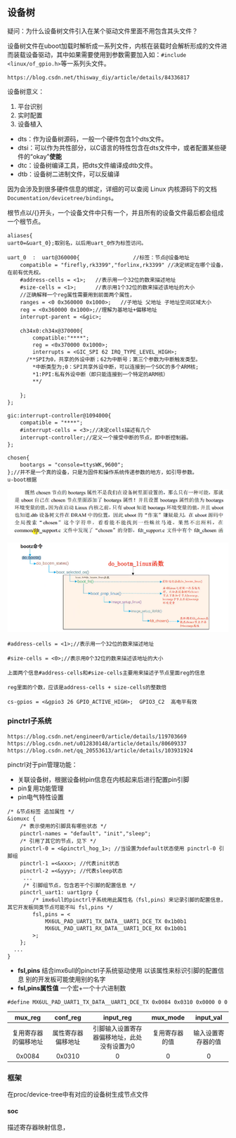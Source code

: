 ## 设备树

疑问：为什么设备树文件引入在某个驱动文件里面不用包含其头文件？

设备树文件在uboot加载时解析成一系列文件，内核在装载时会解析形成的文件进而装载设备驱动，其中如果需要使用到参数需要加入如：`#include <linux/of_gpio.h>`等一系列头文件。

```
https://blog.csdn.net/thisway_diy/article/details/84336817
```

设备树意义：

1. 平台识别
2. 实时配置
3. 设备植入

- dts：作为设备树源码，一般一个硬件包含1个dts文件。
- dtsi：可以作为共性部分，以C语言的特性包含在dts文件中，或者配置某些硬件的“okay”**使能**
- dtc：设备树编译工具，把dts文件编译成dtb文件。
- dtb：设备树二进制文件，可以反编译

因为会涉及到很多硬件信息的绑定，详细的可以查阅 Linux 内核源码下的文档`Documentation/devicetree/bindings`。

根节点以/{}开头，一个设备文件中只有一个，并且所有的设备文件最后都会组成一个根节点。

```
aliases{
uart0=&uart_0};取别名，以后用uart_0作为标签访问。

uart_0  :  uart@360000{  				//标签：节点@设备地址 
	compatible = "firefly,rk3399","forlinx,rk3399" //决定绑定在哪个设备，在前有优先权。
	#address-cells = <1>; 	//表示用一个32位的数来描述地址
	#size-cells = <1>;		//表示用1个32位的数来描述该地址的大小
	//正确解释一个reg属性需要用到前面两个属性，
	ranges = <0 0x360000 0x1000>;	//子地址 父地址 子地址空间区域大小 
	reg = <0x360000 0x1000>;//理解为基地址+偏移地址
	interrupt-parent = <&gic>;
	
	ch34x0:ch34x@370000{
		compatible:"****";
		reg = <0x370000 0x1000>;
		interrupts = <GIC_SPI 62 IRQ_TYPE_LEVEL_HIGH>;
	  /**SPI为0，共享的外设中断；62为中断号；第三个参数为中断触发类型。
		*中断类型为;0：SPI共享外设中断，可以连接到一个SOC的多个ARM核;
		*1:PPI:私有外设中断（即只能连接到一个特定的ARM核）
		**/
		
	};
};
```

```
gic:interrupt-controller@1094000{
	compatible = "****";
	#interrupt-cells = <3>;//决定cells描述有几个
	interrupt-controller;//定义一个接受中断的节点，即中断控制器。
};
```

```
chosen{
	bootargs = "console=ttysWK,9600";
};//并不是一个真的设备，只是为固件和操作系统传递参数的地方，如引导参数。
u-boot根据
```

![image-20220825162414500](../typora-user-images/image-20220825162414500.png)



![image-20220825162521761](../typora-user-images/image-20220825162521761.png)

```
#address-cells = <1>;//表示用一个32位的数来描述地址

#size-cells = <0>;//表示用0个32位的数来描述该地址的大小

上面两个信息#address-cells和#size-cells主要用来描述子节点里面reg的信息

reg里面的个数，应该是address-cells + size-cells的整数倍

cs-gpios = <&gpio3 26 GPIO_ACTIVE_HIGH>;  GPIO3_C2  高电平有效
```

###  pinctrl子系统

```
https://blog.csdn.net/engineer0/article/details/119703669
https://blog.csdn.net/u012830148/article/details/80609337
https://blog.csdn.net/qq_20553613/article/details/103931924
```

pinctrl对于pin管理功能：

- 关联设备树，根据设备树pin信息在内核起来后进行配置pin引脚
- pin复用功能管理
- pin电气特性设置

```
/* &节点标签 追加属性 */
&iomuxc {
	/* 表示使用的引脚具有哪些状态 */
  	pinctrl-names = "default"，"init","sleep";
  	/* 引用了其它的节点，见下 */
  	pinctrl-0 = <&pinctrl_hog_1>; //当设置为default状态使用 pinctrl-0 引脚组
  	pinctrl-1 =<&xxx>; //代表init状态
  	pinctrl-2 =<&yyy>; //代表sleep状态
 	 ...
 	 /* 引脚组节点，包含若干个引脚的配置信息 */
  	pinctrl_uart1: uart1grp {
  		/* imx6ull的pinctrl子系统用此属性名（fsl,pins）来记录引脚的配置信息，其它开发板同类节点可能不叫 fsl,pins */
  		fsl,pins = <
  			MX6UL_PAD_UART1_TX_DATA__UART1_DCE_TX 0x1b0b1
  			MX6UL_PAD_UART1_RX_DATA__UART1_DCE_RX 0x1b0b1
  		>;
  	};
  ...
}
```

- **fsl,pins**
  结合imx6ull的pinctrl子系统驱动使用
  以该属性来标识引脚的配置信息
  别的开发板可能使用别的名字
- **fsl,pins属性值**
  一个宏+一个十六进制数

```
#define MX6UL_PAD_UART1_TX_DATA__UART1_DCE_TX 0x0084 0x0310 0x0000 0 0
```

|       mux_reg        |      conf_reg      |                  input_reg                  |    mux_mode    |     input_val      |
| :------------------: | :----------------: | :-----------------------------------------: | :------------: | :----------------: |
| 复用寄存器的偏移地址 | 属性寄存器偏移地址 | 引脚输入设置寄存器偏移地址，此处没有设置为0 | 复用寄存器的值 | 输入设置寄存器的值 |
|        0x0084        |       0x0310       |                      0                      |       0        |         0          |

### 框架

在proc/device-tree中有对应的设备树生成节点文件

#### soc

描述寄存器映射信息，
